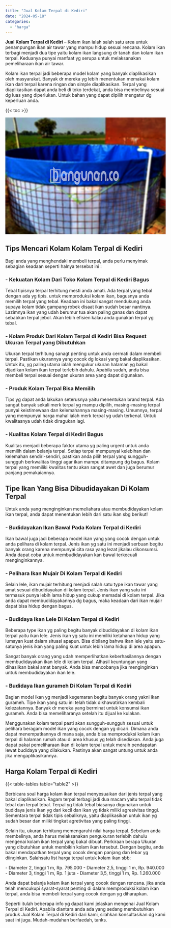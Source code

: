```yaml
---
title: "Jual Kolam Terpal di Kediri"
date: "2024-05-18"
categories: 
  - "harga"
---
```


**Jual Kolam Terpal di Kediri** – Kolam ikan ialah salah satu area untuk penampungan ikan air tawar yang mampu hidup sesuai rencana. Kolam ikan terbagi menjadi dua tipe yaitu kolam ikan langsung dr tanah dan kolam ikan terpal. Keduanya punyai manfaat yg serupa untuk melaksanakan pemeliharaan ikan air tawar.

Kolam ikan terpal jadi beberapa model kolam yang banyak diaplikasikan oleh masyarakat. Banyak dr mereka yg lebih menentukan memakai kolam ikan dari terpal karena ringan dan simple diaplikasikan. Terpal yang diaplikasikan dapat anda beli di toko terdekat, anda bisa membelinya sesuai dg luas yang diperlukan. Untuk bahan yang dapat dipilih mengatur dg keperluan anda.

{{< toc >}}

![Jual Kolam Terpal di Kediri](/images/jual-kolam-terpal-54.png)

## Tips Mencari Kolam Kolam Terpal di Kediri

Bagi anda yang menghendaki membeli terpal, anda perlu menyimak sebagian keadaan seperti halnya tersebut ini :

### \- Kekuatan Kolam Dari Toko Kolam Terpal di Kediri Bagus

Tebal tipisnya terpal terhitung mesti anda amati. Ada terpal yang tebal dengan ada yg tipis. untuk memproduksi kolam ikan, bagusnya anda memilih terpal yang tebal. Keadaan ini bakal sangat mendukung anda supaya kolam tidak gampang robek disaat ikan sudah besar nantinya. Lazimnya ikan yang udah berumur tua akan paling ganas dan dapat sebabkan terpal jebol. Akan lebih efisien kalau anda gunakan terpal yg tebal.

### \- Kolam Produk Dari Kolam Terpal di Kediri Bisa Request Ukuran Terpal yang Dibutuhkan

Ukuran terpal terhitung sanagt penting untuk anda cermati dalam membeli terpal. Pastikan ukurannya yang cocok dg lokasi yang bakal diaplikasikan. Untuk itu, yg paling utama ialah mengukur ukuran halaman yg bakal dijadikan kolam ikan terpal terlebih dahulu. Apabila sudah, anda bisa membeli terpal sesuai dengan ukuran area yang dapat digunakan.

### \- Produk Kolam Terpal Bisa Memilih

Tips yg dapat anda lakukan seterusnya yaitu menentukan brand terpal. Ada sangat banyak sekali merk terpal yg mampu dipilih, masing-masing terpal punyai keistimewaan dan kelemahannya masing-masing. Umumnya, terpal yang mempunyai harga mahal ialah merk terpal yg udah terkenal. Untuk kwalitasnya udah tidak diragukan lagi.

### \- Kualitas Kolam Terpal di Kediri Bagus

Kualitas menjadi beberapa faktor utama yg paling urgent untuk anda memilih dalam belanja terpal. Setiap terpal mempunyai kelebihan dan kelemahan sendiri-sendiri, pastikan anda pilih terpal yang sungguh-sungguh berkwalitas tinggi agar ikan mampu ditampung dg bagus. Kolam terpal yang memiliki kwalitas tentu akan sangat awet dan juga berumur panjang pemakaiannya.

## Tipe Ikan Yang Bisa Dibudidayakan Di Kolam Terpal

Untuk anda yang menginginkan memeliahara atau membudidayakan kolam ikan terpal, anda dapat menentukan lebih dari satu ikan sbg berikut!

### \- Budidayakan Ikan Bawal Pada Kolam Terpal di Kediri

Ikan bawal juga jadi beberapa model ikan yang yang cocok dengan untuk anda pelihara di kolam terpal. Jenis ikan yg satu ini menjadi serbuan begitu banyak orang karena mempunyai cita rasa yang lezat jikalau dikonsumsi. Anda dapat coba untuk membudidayakan kan bawal terkecuali menginginkannya.

### \- Pelihara Ikan Mujair Di Kolam Terpal di Kediri

Selain lele, ikan mujair terhitung menjadi salah satu type ikan tawar yang amat sesuai dibudidayakan di kolam terpal. Jenis ikan yang satu ini termasuk punya lebih lama hidup yang cukup memadai di kolam terpal. Jika anda dapat membudidayakannya dg bagus, maka keadaan dari ikan mujair dapat bisa hidup dengan bagus.

### \- Budidaya Ikan Lele Di Kolam Terpal di Kediri

Beberapa type ikan yg paling begitu banyak dibudidayakan di kolam ikan terpal yaitu ikan lele. Jenis ikan yg satu ini memiliki ketahanan hidup yang lumayan kuat dalam situasi apapun. Bisa dibilang bahwa ikan lele yaitu satu-satunya jenis ikan yang paling kuat untuk lebih lama hidup di area apapun.

Sangat banyak orang yang udah memperlihatkan keberhasilannya dengan membudidayakan ikan lele di kolam terpal. Alhasil keuntungan yang dihasilkan bakal amat banyak. Anda bisa mencobanya jika menginginkan untuk membudidayakan ikan lele.

### \- Budidaya Ikan gurameh Di Kolam Terpal di Kediri

Bagian model ikan yg menjadi kegemaran begitu banyak orang yakni ikan gurameh. Tipe ikan yang satu ini telah tidak dikhawatirkan kembali kelezatannya. Banyak dr mereka yang berminat untuk konsumsi ikan gurameh. Anda bisa memeliharanya setelah itu dijual ke kulakan.

Menggunakan kolam terpal pasti akan sungguh-sungguh sesuai untuk pelihara beragam model ikan yang cocok dengan yg dicari. Dimana anda dapat menempatkannya di mana saja, anda bisa memproduksi kolam ikan terpal di halaman rumah atau di area khusus yg telah disediakan. Anda juga dapat pakai pemeliharaan ikan di kolam terpal untuk meraih pendapatan lewat budidaya yang dilakukan. Pastinya akan sangat untung untuk anda jika mengaplikasikannya.

## Harga Kolam Terpal di Kediri

{{< table-tables table="table2" >}}

Berbicara soal harga kolam ikan terpal menyesuaikan dari jenis terpal yang bakal diaplikasikan. Ragam terpal terbagi jadi dua macam yaitu terpal tidak tebal dan terpal tebal. Terpal yg tidak tebal biasanya digunakan untuk budidaya jenis ikan yg dari kecil dan ikan yg tidak miliki agresivitas tinggi. Sementara terpal tidak tipis sebaliknya, yaitu diaplikasikan untuk ikan yg sudah besar dan miliki tingkat agretivitas yang paling tinggi.

Selain itu, ukuran terhitung memengaruhi nilai harga terpal. Sebelum anda membelinya, anda harus melaksanakan pengukuran terlebih dahulu mengenai kolam ikan terpal yang bakal dibuat. Perkiraan berapa Ukuran yang dibutuhkan untuk membikin kolam ikan tersebut. Dengan begitu, anda bakal mendapatkan terpal yang cocok dengan panjang dan lebar yg diinginkan. Salahsatu list harga terpal untuk kolam ikan sbb:

\- Diameter 2, tinggi 1 m, Rp. 795.000 - Diameter 2,5, tinggi 1 m, Rp. 940.000 - Diameter 3, tinggi 1 m, Rp. 1 juta - Diameter 3,5, tinggi 1 m, Rp. 1.260.000

Anda dapat belanja kolam ikan terpal yang cocok dengan rencana. jika anda telah mencukupi syarat-syarat penting di dalam memproduksi kolam ikan terpal, anda bisa membeli terpal yang cocok dengan yg diharapkan.

Seperti itulah beberapa info yg dapat kami jelaskan mengenai Jual Kolam Terpal di Kediri. Apabila diantara anda ada yang sedang membutuhkan produk Jual Kolam Terpal di Kediri dari kami, silahkan konsultasikan dg kami saat ini juga. Mudah-mudahan berfaedah, tanks.
